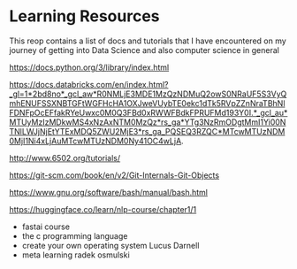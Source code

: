 # Learning Resources

This reop contains a list of docs and tutorials that I have encountered on my journey of getting into Data Science and also computer science in general

https://docs.python.org/3/library/index.html

https://docs.databricks.com/en/index.html?_gl=1*2bd8no*_gcl_aw*R0NMLjE3MDE1MzQzNDMuQ2owS0NRaUF5S3VyQmhENUFSSXNBTGFtWGFHcHA1OXJweVUybTE0ekc1dTk5RVpZZnNraTBhNlFDNFpOcEFfakRYeUwxc0M0Q3FBd0xRWWFBdkFPRUFMd193Y0I.*_gcl_au*MTUyMzIzMDkwMS4xNzAxNTM0MzQz*rs_ga*YTg3NzRmODgtMmI1Yi00NTNlLWJjNjEtYTExMDQ5ZWU2MjE3*rs_ga_PQSEQ3RZQC*MTcwMTUzNDM0MjI1Ni4xLjAuMTcwMTUzNDM0Ny41OC4wLjA.

http://www.6502.org/tutorials/

https://git-scm.com/book/en/v2/Git-Internals-Git-Objects

https://www.gnu.org/software/bash/manual/bash.html

https://huggingface.co/learn/nlp-course/chapter1/1

- fastai course
- the c programming language
- create your own operating system Lucus Darnell
- meta learning radek osmulski
